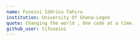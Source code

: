 ```yaml
---
name: Fuseini Iddrisu Tahiru
institution: University Of Ghana-Legon
quote: Changing the world , One code at a time.
github_user: tifuseini
---
```

